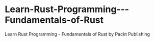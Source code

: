 # Learn-Rust-Programming---Fundamentals-of-Rust
Learn Rust Programming - Fundamentals of Rust by Packt Publishing
